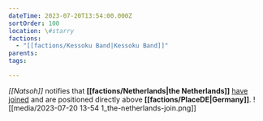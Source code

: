 ```yaml
---
dateTime: 2023-07-20T13:54:00.000Z
sortOrder: 100
location: \#starry
factions:
  - "[[factions/Kessoku Band|Kessoku Band]]"
parents: 
tags: 

---
```

*[[Natsoh]]* notifies that **[[factions/Netherlands|the Netherlands]]** [have joined](discord://discord.com/channels/1093664259273130084/1093664259273130087/1131585018192474203) and are positioned directly above **[[factions/PlaceDE|Germany]]**.
![[media/2023-07-20 13-54 1_the-netherlands-join.png]]
